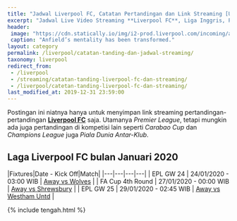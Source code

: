 ```yaml
---
title: "Jadwal Liverpool FC, Catatan Pertandingan dan Link Streaming [Update]"
excerpt: "Jadwal Live Video Streaming **Liverpool FC**, Liga Inggris, Piala Champions, Piala Dunia Antar-klub, Piala Carabao dan Hasil"
header:
 image: "https://cdn.statically.io/img/i2-prod.liverpool.com/incoming/article17041156.ece/ALTERNATES/s810/0_GettyImages-1173868960.jpg"
 caption: "Anfield’s mentality has been transformed."
layout: category
permalink: /liverpool/catatan-tanding-dan-jadwal-streaming/
taxonomy: liverpool
redirect_from:
 - /liverpool
 - /streaming/catatan-tanding-liverpool-fc-dan-streaming/
 - /liverpool/catetan-tanding-liverpool-fc-dan-streaming/
last_modified_at: 2019-12-31 23:59:00
---
```

Postingan ini niatnya hanya untuk menyimpan link streaming pertandingan-pertandingan **[Liverpool FC](/liverpool?utm_source=document)** saja. Utamanya *Premier League*, tetapi mungkin ada juga pertandingan di kompetisi lain seperti _Carabao Cup_ dan _Champions League_ juga _Piala Dunia Antar-Klub_.

## Laga Liverpool FC bulan Januari 2020

|Fixtures|Date - Kick Off|Match|
|---|---|---|---|
| EPL GW 24 | 24/01/2020 - 03:00 WIB | [Away vs Wolves](/liverpool/away-vs-wolves/) |
| FA Cup 4th Round | 27/01/2020 - 00:00 WIB | [Away vs Shrewsbury](/liverpool/fa-cup-away-vs-shrewsbury/) |
| EPL GW 25 | 29/01/2020 - 02:45 WIB | [Away vs Westham Untd](/liverpool/away-vs-westham/) |

{% include tengah.html %}


